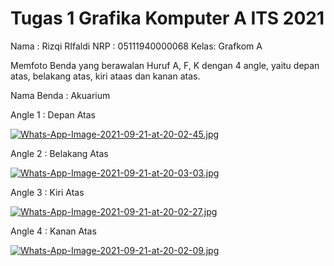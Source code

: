 # Tugas 1 Grafika Komputer A ITS 2021

Nama : Rizqi RIfaldi
NRP  : 05111940000068
Kelas: Grafkom A

Memfoto Benda yang berawalan Huruf A, F, K dengan 4 angle, yaitu depan atas, belakang atas, kiri ataas dan kanan atas.

Nama Benda : Akuarium

Angle 1 : Depan Atas

[![Whats-App-Image-2021-09-21-at-20-02-45.jpg](https://i.postimg.cc/Sx7h1B5s/Whats-App-Image-2021-09-21-at-20-02-45.jpg)](https://postimg.cc/tsTwYM9Q)

Angle 2 : Belakang Atas

[![Whats-App-Image-2021-09-21-at-20-03-03.jpg](https://i.postimg.cc/BvbJ8hYn/Whats-App-Image-2021-09-21-at-20-03-03.jpg)](https://postimg.cc/nXyyg1fy)

Angle 3 : Kiri Atas

[![Whats-App-Image-2021-09-21-at-20-02-27.jpg](https://i.postimg.cc/d3YM9nBd/Whats-App-Image-2021-09-21-at-20-02-27.jpg)](https://postimg.cc/jwZkxHBd)

Angle 4 : Kanan Atas

[![Whats-App-Image-2021-09-21-at-20-02-09.jpg](https://i.postimg.cc/TwnFhg6P/Whats-App-Image-2021-09-21-at-20-02-09.jpg)](https://postimg.cc/S2NDvXj0)
